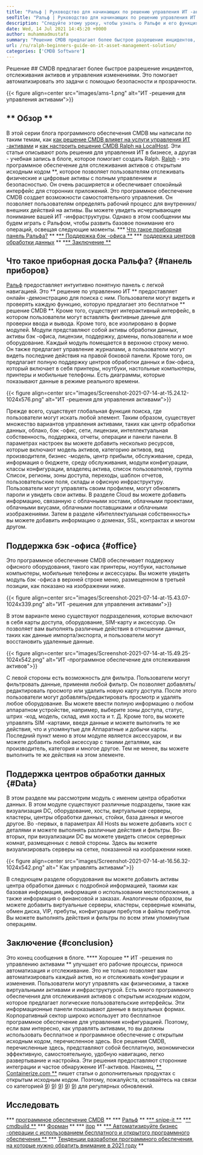 ```yaml
---
title: "Ральф | Руководство для начинающих по решению управления ИТ -активами" 
seoTitle: "Ральф | Руководство для начинающих по решению управления ИТ -активами" 
description: "Следуйте этому уроку, чтобы узнать о Ральфе и его функциях. Ralph - это решение для управления активами с открытым исходным кодом, которое предлагает API REST API, отслеживание активов и многое другое." 
date: Wed, 14 Jul 2021 14:45:20 +0000
author: muhammadmustafa
summary: "Решение CMDB предлагает более быстрое разрешение инцидентов, отслеживания активов и управления изменениями. Это помогает автоматизировать это задачи с помощью безопасности и прозрачности." 
url: /ru/ralph-beginners-guide-on-it-asset-management-solution/
categories: ['CMDB Software']
---
```


Решение ## CMDB предлагает более быстрое разрешение инцидентов, отслеживания активов и управления изменениями. Это помогает автоматизировать это задачи с помощью безопасности и прозрачности.

{{< figure align=center src="images/ams-1.png" alt="ИТ -решения для управления активами">}}


## ** Обзор **
В этой серии блога программного обеспечения CMDB мы написали по таким темам, как [как решение CMDB влияет на услуги управления ИТ -активами][1] и [как настроить решение CMDB Ralph на LocalHost][2]. Эти статьи описывают роль решения для управления ИТ в бизнесе, а другая - учебная запись в блоге, которое помогает создать Ralph. [Ralph][3] - это программное обеспечение для отслеживания активов с открытым исходным кодом **, которое позволяет пользователям отслеживать физические и цифровые активы с полным управлением и безопасностью. Он очень расширяется и обеспечивает спокойный интерфейс для сторонних приложений. Это программное обеспечение CMDB создает возможности самостоятельного управления. Он позволяет пользователям определять рабочий процесс для внутренних/внешних действий на активы. Вы можете увидеть исчерпывающее понимание вашей ИТ -инфраструктуры. Однако в этом сообщении мы будем играть с Ральфом, чтобы развить базовое понимание его операций, освещая следующие моменты.
  *** [Что такое приборная панель Ральфа?][4] **
  *[** Поддержка бэк -офиса **][5]
  *** [поддержка центров обработки данных][6] **
  *[** Заключение **][7]

## Что такое приборная доска Ральфа? {#панель приборов}
[Ральф][3] предоставляет интуитивно понятную панель с легкой навигацией. Это ** решение по управлению ИТ ** предоставляет онлайн -демонстрацию для поиска с ним. Пользователи могут видеть и проверять каждую функцию, которую предлагает это бесплатное ** решение CMDB **. Кроме того, существует интерактивный интерфейс, в котором пользователи могут вставлять фиктивные данные для проверки ввода и вывода. Кроме того, все изолировано в форме модулей. Модули представляют собой активы обработки данных, активы бэк -офиса, лицензии, поддержку, домены, пользователи и мое оборудование. Каждый модуль помещается в верхнюю строку меню. Он также предлагает управление журналами, а пользователи могут видеть последние действия на правой боковой панели. Кроме того, он предлагает полную поддержку центров обработки данных и бэк-офиса, который включает в себя принтеры, ноутбуки, настольные компьютеры, принтеры и мобильные телефоны. Есть диаграммы, которые показывают данные в режиме реального времени.

{{< figure align=center src="images/Screenshot-2021-07-14-at-15.24.12-1024x576.png" alt="ИТ -решения для управления активами">}}

Прежде всего, существует глобальная функция поиска, где пользователи могут искать любой элемент. Таким образом, существует множество вариантов управления активами, таких как центр обработки данных, облако, бэк -офис, сети, лицензии, интеллектуальная собственность, поддержка, отчеты, операции и панели панели. В параметрах настроек вы можете добавить несколько ресурсов, которые включают модель активов, категорию активов, вид производителя, бизнес -модель, центр прибыли, обслуживание, среда, информация о бюджете, среду обслуживания, модули конфигурации, классы конфигурации, владелец актива, список пользователей, группа Список, регионы, зоны доступа, переходы, шаблон отчетов, пользовательские поля, склады и офисную инфраструктуру. Пользователи могут управлять своим профилем, могут обновлять пароли и увидеть свои активы. В разделе Cloud вы можете добавить информацию, связанную с облачными хостами, облачными проектами, облачными вкусами, облачными поставщиками и облачными изображениями. Затем в разделе «Интеллектуальная собственность» вы можете добавить информацию о доменах, SSL, контрактах и ​​многом другом.

## Поддержка бэк -офиса {#office}
Это программное обеспечение CMDB обеспечивает поддержку офисного оборудования, такого как принтеры, ноутбуки, настольные компьютеры, мобильные телефоны и аксессуары. Вы можете увидеть модуль бэк -офиса в верхней строке меню, размещенном в третьей позиции, как показано на изображении ниже.

{{< figure align=center src="images/Screenshot-2021-07-14-at-15.43.07-1024x339.png" alt="ИТ -решения для управления активами">}}

В этом варианте меню существуют подразделения, которые включают в себя карты доступа, оборудование, SIM-карту и аксессуар. Он позволяет вам выполнять различные действия в отношении данных, таких как данные импорта/экспорта, и пользователи могут восстановить удаленные данные.

{{< figure align=center src="images/Screenshot-2021-07-14-at-15.49.25-1024x542.png" alt="ИТ -программное обеспечение для отслеживания активов">}}

С левой стороны есть возможность для фильтра. Пользователи могут фильтровать данные, применяя любой фильтр. Он позволяет добавлять/редактировать просмотр или удалить новую карту доступа. После этого пользователи могут добавлять/редактировать просмотр и удалять любое оборудование. Вы можете ввести полную информацию о любом аппаратном устройстве, например, выберите зоны доступа, статус, штрих -код, модель, склад, имя хоста и т. Д. Кроме того, вы можете управлять SIM -картами, введя данные и можете выполнить те же действия, что и упомянутые для Аппаратные и добычи карты. Последний пункт меню в этом модуле является аксессуаром, и вы можете добавить любой аксессуар с такими деталями, как производитель, категория и многое другое. Тем не менее, вы можете выполнить те же действия на этом элементе.

## Поддержка центров обработки данных {#Data}
В этом разделе мы рассмотрим модуль с именем центра обработки данных. В этом модуле существуют различные подразделы, такие как визуализация DC, оборудование, хосты, виртуальные серверы, кластеры, центры обработки данных, стойки, база данных и многое другое. Во -первых, в параметрах All Hosts вы можете добавить хост с деталями и можете выполнять различные действия и фильтры. Во-вторых, при визуализации DC вы можете увидеть список серверных комнат, размещенных с левой стороны. Здесь вы можете визуализировать серверы на сетке, показанной на изображении ниже.

{{< figure align=center src="images/Screenshot-2021-07-14-at-16.56.32-1024x542.png" alt=" Как управлять активами">}}

В следующем разделе оборудования вы можете добавить активы центра обработки данных с подробной информацией, такими как базовая информация, информация о использовании местоположения, а также информация о финансовой и заказах. Аналогичным образом, вы можете добавить виртуальные серверы, кластеры, серверные комнаты, обмен диска, VIP, пребуты, конфигурации пребутов и файлы пребутов. Вы можете выполнять действия и фильтры по всем этим упомянутым операциям.

## Заключение {#conclusion}
Это конец сообщения в блоге. **** Хорошее ** ИТ -решения по управлению активами ** улучшает его рабочие процессы, принося автоматизация и отслеживание. Это не только позволяет вам автоматизировать каждый актив, но и отслеживать конфигурации и изменения. Пользователи могут управлять как физическими, а также виртуальными активами и инфраструктурой. Есть много программного обеспечения для отслеживания активов с открытым исходным кодом, которое предлагает логические пользовательские интерфейсы. Эти информационные панели показывают данные в визуальных формах. Корпоративный сектор широко использует это бесплатное программное обеспечение для управления конфигурацией. Поэтому, если вам интересно, как управлять активами, то вы должны использовать бесплатное и программное обеспечение с открытым исходным кодом, перечисленное здесь. Все решения CMDB, перечисленные здесь, представляют собой бесплатную, экономически эффективную, самостоятельную, удобную навигацию, легко развертывание и настройка. Эти решения предоставляют сторонние интеграции и частое обнаружение ИТ-активов.
Наконец, [** Containerize.com **][8] пишет статьи о дополнительных продуктах с открытым исходным кодом. Поэтому, пожалуйста, оставайтесь на связи со категорией [9]) [9]) [9]) [9]) [9]) для регулярных обновлений.

## Исследовать
  *** [программное обеспечение CMDB][9] **
  *** [Ральф][3] **
  *[** snipe-it **][10]
  *[** cmdbuild **][11]
  *** [Форман][12] **
  *** [itop][13] **
  *[** Автоматизируйте бизнес -операции с использованием бесплатного и открытого программного обеспечения **][14]
  *** [Тенденции разработки программного обеспечения, на которые нужно обратить внимание в 2021 году][15] **

  
[1]: https://blog.containerize.com/cmdb-software/how-cmdb-solution-influences-it-asset-management-services/
[2]: https://blog.containerize.com/cmdb-software/how-to-set-up-cmdb-solution-ralph-on-localhost/
[3]: https://products.containerize.com/cmdb-software/ralph/
[4]: #dashboard
[5]: #office
[6]: #data
[7]: #Conclusion
[8]: https://www.containerize.com/
[9]: https://products.containerize.com/cmdb-software/
[10]: https://products.containerize.com/cmdb-software/snipe-it/
[11]: https://products.containerize.com/cmdb-software/cmdbuild/
[12]: https://products.containerize.com/cmdb-software/foreman/
[13]: https://products.containerize.com/cmdb-software/itop/
[14]: https://blog.containerize.com/blogging/automate-business-operations-using-open-source-software/
[15]: https://blog.containerize.com/blockchain-platforms/software-development-trends-to-look-out-for-in-2021/
